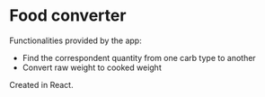 # Food converter

Functionalities provided by the app:
- Find the correspondent quantity from one carb type to another 
- Convert raw weight to cooked weight

Created in React.